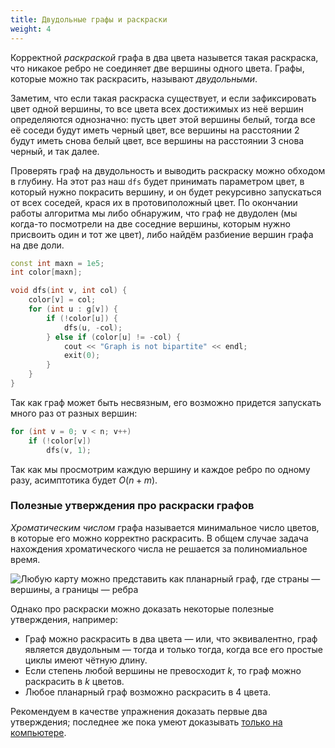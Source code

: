 ```yaml
---
title: Двудольные графы и раскраски
weight: 4
---
```


Корректной *раскраской* графа в два цвета назывется такая раскраска, что никакое ребро не соединяет две вершины одного цвета. Графы, которые можно так раскрасить, называют *двудольными*.

Заметим, что если такая раскраска существует, и если зафиксировать цвет одной вершины, то все цвета всех достижимых из неё вершин определяются однозначно: пусть цвет этой вершины белый, тогда все её соседи будут иметь черный цвет, все вершины на расстоянии 2 будут иметь снова белый цвет, все вершины на расстоянии 3 снова черный, и так далее.

Проверять граф на двудольность и выводить раскраску можно обходом в глубину. На этот раз наш `dfs` будет принимать параметром цвет, в который нужно покрасить вершину, и он будет рекурсивно запускаться от всех соседей, крася их в протовиположный цвет. По окончании работы алгоритма мы либо обнаружим, что граф не двудолен (мы когда-то посмотрели на две соседние вершины, которым нужно присвоить один и тот же цвет), либо найдём разбиение вершин графа на две доли.

```cpp
const int maxn = 1e5;
int color[maxn];

void dfs(int v, int col) {
    color[v] = col;
    for (int u : g[v]) {
        if (!color[u]) {
            dfs(u, -col);
        } else if (color[u] != -col) {
            cout << "Graph is not bipartite" << endl;
            exit(0);
        }
    }
}
```

Так как граф может быть несвязным, его возможно придется запускать много раз от разных вершин:

```cpp
for (int v = 0; v < n; v++)
    if (!color[v])
        dfs(v, 1);
```

Так как мы просмотрим каждую вершину и каждое ребро по одному разу, асимптотика будет $O(n + m)$.

### Полезные утверждения про раскраски графов

*Хроматическим числом* графа называется минимальное число цветов, в которые его можно корректно раскрасить. В общем случае задача нахождения хроматического числа не решается за полиномиальное время.

![Любую карту можно представить как планарный граф, где страны — вершины, а границы — ребра](../img/russia.png)

Однако про раскраски можно доказать некоторые полезные утверждения, например:

- Граф можно раскрасить в два цвета — или, что эквивалентно, граф является двудольным — тогда и только тогда, когда все его простые циклы имеют чётную длину.
- Если степень любой вершины не превосходит $k$, то граф можно раскрасить в $k$ цветов.
- Любое планарный граф возможно раскрасить в 4 цвета.

Рекомендуем в качестве упражнения доказать первые два утверждения; последнее же пока умеют доказывать [только на компьютере](https://neerc.ifmo.ru/wiki/index.php?title=%D0%9F%D1%80%D0%BE%D0%B1%D0%BB%D0%B5%D0%BC%D0%B0_%D1%87%D0%B5%D1%82%D1%8B%D1%80%D1%91%D1%85_%D0%BA%D1%80%D0%B0%D1%81%D0%BE%D0%BA).

